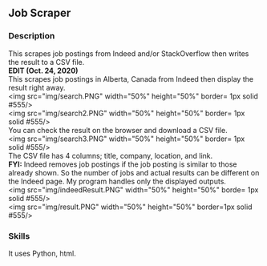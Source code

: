 ## Job Scraper

### Description
This scrapes job postings from Indeed and/or StackOverflow then writes the result to a CSV file.
<br />
<b>EDIT (Oct. 24, 2020)</b>
<br />
This scrapes job postings in Alberta, Canada from Indeed then display the result right away.
<br /><img src="img/search.PNG" width="50%" height="50%" border= 1px solid #555/>
<br /><img src="img/search2.PNG" width="50%" height="50%" border= 1px solid #555/>
<br />
You can check the result on the browser and download a CSV file.
<br /><img src="img/search3.PNG" width="50%" height="50%" border= 1px solid #555/>
<br />
The CSV file has 4 columns; title, company, location, and link. 
<br />
<b>FYI:</b> Indeed removes job postings if the job posting is similar to those already shown. So the number of jobs and actual results can be different on the Indeed page. My program handles only the displayed outputs.
<br /><img src="img/indeedResult.PNG" width="50%" height="50%" borde= 1px solid #555/>
<br /><img src="img/result.PNG" width="50%" height="50%" border=1px solid #555/>


### Skills
It uses Python, html.